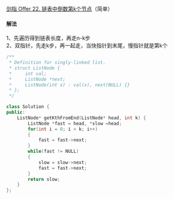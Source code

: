 [剑指 Offer 22. 链表中倒数第k个节点](https://leetcode-cn.com/problems/lian-biao-zhong-dao-shu-di-kge-jie-dian-lcof/)（简单）



#### 解法
1、先遍历得到链表长度，再走n-k步    
2、双指针，先走k步，再一起走，当快指针到末尾，慢指针就是第k个


```c++
/**
 * Definition for singly-linked list.
 * struct ListNode {
 *     int val;
 *     ListNode *next;
 *     ListNode(int x) : val(x), next(NULL) {}
 * };
 */

class Solution {
public:
    ListNode* getKthFromEnd(ListNode* head, int k) {
        ListNode *fast = head, *slow =head;
        for(int i = 0; i < k; i++)
        {
            fast = fast->next;
        }
        while(fast != NULL)
        {
            slow = slow->next;
            fast = fast->next;
        }
        return slow;
    }
};
```

